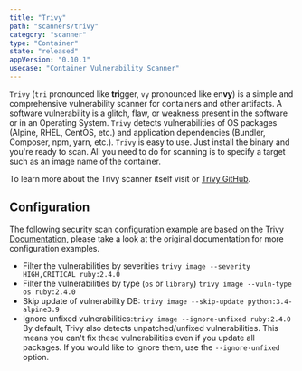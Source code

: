```yaml
---
title: "Trivy"
path: "scanners/trivy"
category: "scanner"
type: "Container"
state: "released"
appVersion: "0.10.1"
usecase: "Container Vulnerability Scanner"
---
```


`Trivy` (`tri` pronounced like **tri**gger, `vy` pronounced like en**vy**) is a simple and comprehensive vulnerability scanner for containers and other artifacts.
A software vulnerability is a glitch, flaw, or weakness present in the software or in an Operating System.
`Trivy` detects vulnerabilities of OS packages (Alpine, RHEL, CentOS, etc.) and application dependencies (Bundler, Composer, npm, yarn, etc.).
`Trivy` is easy to use. Just install the binary and you're ready to scan. All you need to do for scanning is to specify a target such as an image name of the container.

To learn more about the Trivy scanner itself visit or [Trivy GitHub].

<!-- end -->

## Configuration

The following security scan configuration example are based on the [Trivy Documentation], please take a look at the original documentation for more configuration examples.

* Filter the vulnerabilities by severities `trivy image --severity HIGH,CRITICAL ruby:2.4.0`
* Filter the vulnerabilities by type (`os` or `library`) `trivy image --vuln-type os ruby:2.4.0`
* Skip update of vulnerability DB: `trivy image --skip-update python:3.4-alpine3.9`
* Ignore unfixed vulnerabilities:`trivy image --ignore-unfixed ruby:2.4.0` By default, Trivy also detects unpatched/unfixed vulnerabilities. This means you can't fix these vulnerabilities even if you update all packages. If you would like to ignore them, use the `--ignore-unfixed` option.

[Trivy GitHub]: https://github.com/aquasecurity/trivy
[Trivy Documentation]: https://github.com/aquasecurity/trivy#examples
